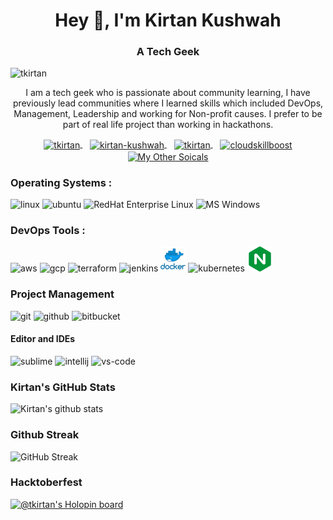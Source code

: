 
<h1 align="center">Hey 👋, I'm Kirtan Kushwah</h1>
<h3 align="center">A Tech Geek</h3>

<p align="left"> <img src="https://komarev.com/ghpvc/?username=tkirtan&label=Profile%20views&color=0e75b6&style=flat" alt="tkirtan" /> </p>

<p align="center">I am a tech geek who is passionate about community learning, I have previously lead communities where I learned skills which included DevOps, Management, Leadership and working for Non-profit causes. I prefer to be part of real life project than working in hackathons.</p>

<p align="center">
<a href="https://www.linkedin.com/in/tkirtan" target="blank">
  <img align="center" src="https://cdn.jsdelivr.net/npm/simple-icons@3/icons/linkedin.svg" alt="tkirtan" width="22px" />
</a>
  &nbsp;&nbsp;
<a href="https://stackoverflow.com/users/17636640/kirtan-kushwah" target="blank">
  <img align="center" src="https://cdn.jsdelivr.net/npm/simple-icons@3/icons/stackoverflow.svg" alt="kirtan-kushwah" width="22px" />
</a>
  &nbsp;&nbsp;
<a href="https://docs.microsoft.com/en-us/users/tkirtan" target="blank">
  <img align="center" src="https://encrypted-tbn0.gstatic.com/images?q=tbn:ANd9GcRNDRNGHXuCAmzMBe7QwAD6kxARwSCWgvSE9A&usqp=CAU" alt="tkirtan" width="22px" />
</a>
  &nbsp;&nbsp;
<a href="https://www.cloudskillsboost.google/public_profiles/ca10eedd-0557-4863-8580-fb59b61608a3" target="blank">
  <img align="center" src="https://telegra.ph/file/470c31fc3cc5d48b3a150.png" alt="cloudskillboost" width="22px" />
</a>
<a href="https://linktr.ee/tkirtan" target="blank">
  <img align="center" src="https://telegra.ph/file/18a224eaa86e791eaafd7.png" alt="My Other Soicals" width="22px" />
</a></p>


### Operating Systems :
<p align="left"><img src="https://brandlogos.net/wp-content/uploads/2020/03/Linux-logo.png" alt="linux" title="linux" width="40" height="40"/>
<img src="https://www.vectorlogo.zone/logos/ubuntu/ubuntu-icon.svg" alt="ubuntu" title="ubuntu" width="40" height="40"/>
<img src="https://images.g2crowd.com/uploads/product/image/large_detail/large_detail_0957250e66d0bd9ef389ec04088ec094/red-hat-enterprise-linux.png" alt="RedHat Enterprise Linux" title="RedHat" width="40" height="40"/>
<img src="https://w7.pngwing.com/pngs/756/47/png-transparent-four-assorted-color-squares-microsoft-windows-logo-scalable-graphics-microsoft-new-logo-simple-angle-text-rectangle-thumbnail.png" alt="MS Windows" title="MS Windows" width="40" height="40"/>
</p>

### DevOps Tools :
<p align="left">
<img src="https://www.vectorlogo.zone/logos/amazon_aws/amazon_aws-icon.svg" alt="aws" title="aws" width="40" height="40"/>
<img src="https://www.vectorlogo.zone/logos/google_cloud/google_cloud-icon.svg" alt="gcp" title="gcp" width="40" height="40"/>
<img src="https://www.vectorlogo.zone/logos/terraformio/terraformio-icon.svg" alt="terraform" title="terraform" width="40" height="40"/>
<img src="https://www.vectorlogo.zone/logos/jenkins/jenkins-icon.svg" alt="jenkins" title="jenkins" width="40" height="40"/> 
<img src="https://raw.githubusercontent.com/github/explore/80688e429a7d4ef2fca1e82350fe8e3517d3494d/topics/docker/docker.png" alt="docker" title="docker" width="40" height="40"/>
<img src="https://www.vectorlogo.zone/logos/kubernetes/kubernetes-icon.svg" alt="kubernetes" title="kubernetes" width="40" height="40"/> 
<img src="https://raw.githubusercontent.com/github/explore/85cceaeeaf993ca35664dc37ea24f9237fbbfc14/topics/nginx/nginx.png" alt="nginx" title="nginx" width="40" height="40"/>
  
### Project Management
<p align="left"><img src="https://www.vectorlogo.zone/logos/git-scm/git-scm-icon.svg" alt="git" title="git" width="40" height="40"/> 
  <img src="https://www.vectorlogo.zone/logos/github/github-icon.svg" alt="github" title="github" width="40" height="40"/>
  <img src="https://www.vectorlogo.zone/logos/bitbucket/bitbucket-icon.svg" alt="bitbucket" title="bitbucket" width="40" height="40"/>

#### Editor and IDEs
<p align="left"><img src="https://cdn.worldvectorlogo.com/logos/sublime-text.svg" alt="sublime" title="sublime" width="40" height="40"/>
<img src="https://cdn.worldvectorlogo.com/logos/intellij-idea-1.svg" alt="intellij" title="intellij" width="40" height="40"/>
<img src="https://www.vectorlogo.zone/logos/visualstudio_code/visualstudio_code-icon.svg" alt="vs-code" title="vs-code" width="40" height="40"/> </p>


### Kirtan's GitHub Stats
![Kirtan's github stats](https://github-readme-stats.vercel.app/api?username=tkirtan&show_icons=true&hide_border=false&theme=vision-friendly-dark&date_format=M%20j%5B%2C%20Y%5D&count_private=true) 

### Github Streak
![GitHub Streak](https://github-readme-streak-stats.herokuapp.com/?user=tkirtan&theme=vision-friendly-dark&date_format=M%20j%5B%2C%20Y%5D&count_private=true)

### Hacktoberfest
[![@tkirtan's Holopin board](https://holopin.io/api/user/board?user=tkirtan)](https://holopin.io/@tkirtan)
